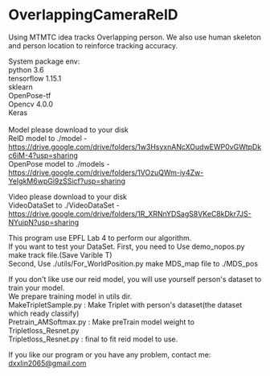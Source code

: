 # OverlappingCameraReID
Using MTMTC idea tracks Overlapping person. We also use human skeleton and person location to reinforce tracking accuracy.

System package env:<br />
    python 3.6<br />
    tensorflow 1.15.1<br />
    sklearn<br />
    OpenPose-tf<br />
    Opencv 4.0.0<br />
    Keras<br />
<br />
Model please download to your disk<br />
ReID model to ./model - <https://drive.google.com/drive/folders/1w3HsyxnANcXOudwEWP0vGWtpDkc6iM-4?usp=sharing><br />
OpenPose model to ./models -<https://drive.google.com/drive/folders/1VOzuQWm-iy4Zw-YeIgkM6wpGi9zSSicf?usp=sharing><br />

Video please download to your disk<br />
VideoDataSet to ./VideoDataSet -<https://drive.google.com/drive/folders/1R_XRNnYDSagS8VKeC8kDkr7JS-NYuipN?usp=sharing><br />

This program use EPFL Lab 4 to perform our algorithm. <br />
If you want to test your DataSet. First, you need to Use demo_nopos.py make track file.(Save Varible T)<br />
Second, Use ./utils/For_WorldPosition.py make MDS_map file to ./MDS_pos<br />

If you don't like use our reid model, you will use yourself person's dataset to train your model.<br />
We prepare training model in utils dir.<br />
    MakeTripletSample.py : Make Triplet with person's dataset(the dataset which ready classify)<br />
    Pretrain_AMSoftmax.py : Make preTrain model weight to Tripletloss_Resnet.py<br />
    Tripletloss_Resnet.py : final to fit reid model to use.<br />

If you like our program or you have any problem, contact me: <dxxlin2065@gmail.com>
